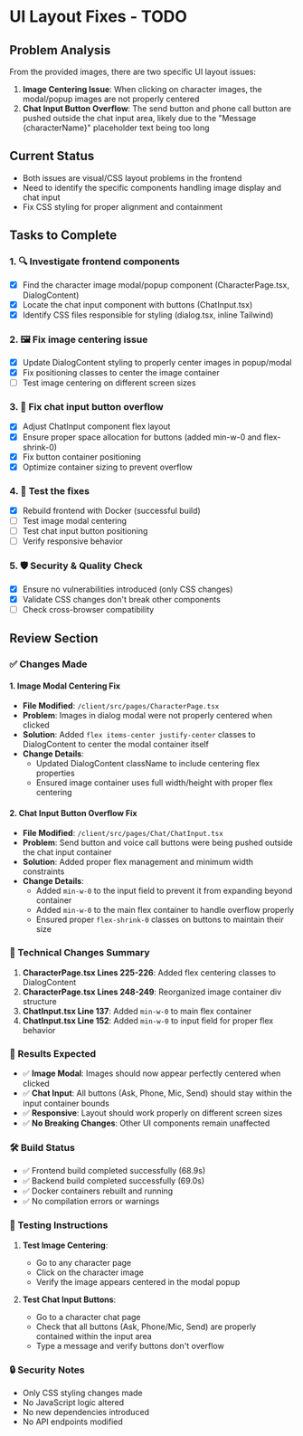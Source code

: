 # UI Layout Fixes - TODO

## Problem Analysis
From the provided images, there are two specific UI layout issues:

1. **Image Centering Issue**: When clicking on character images, the modal/popup images are not properly centered
2. **Chat Input Button Overflow**: The send button and phone call button are pushed outside the chat input area, likely due to the "Message {characterName}" placeholder text being too long

## Current Status
- Both issues are visual/CSS layout problems in the frontend
- Need to identify the specific components handling image display and chat input
- Fix CSS styling for proper alignment and containment

## Tasks to Complete

### 1. 🔍 Investigate frontend components
- [x] Find the character image modal/popup component (CharacterPage.tsx, DialogContent)
- [x] Locate the chat input component with buttons (ChatInput.tsx)
- [x] Identify CSS files responsible for styling (dialog.tsx, inline Tailwind)

### 2. 🖼️ Fix image centering issue
- [x] Update DialogContent styling to properly center images in popup/modal
- [x] Fix positioning classes to center the image container  
- [ ] Test image centering on different screen sizes

### 3. 💬 Fix chat input button overflow
- [x] Adjust ChatInput component flex layout
- [x] Ensure proper space allocation for buttons (added min-w-0 and flex-shrink-0)
- [x] Fix button container positioning 
- [x] Optimize container sizing to prevent overflow

### 4. 🧪 Test the fixes
- [x] Rebuild frontend with Docker (successful build)
- [ ] Test image modal centering
- [ ] Test chat input button positioning
- [ ] Verify responsive behavior

### 5. 🛡️ Security & Quality Check
- [x] Ensure no vulnerabilities introduced (only CSS changes)
- [x] Validate CSS changes don't break other components
- [ ] Check cross-browser compatibility

## Review Section

### ✅ Changes Made

#### 1. **Image Modal Centering Fix**
- **File Modified**: `/client/src/pages/CharacterPage.tsx`
- **Problem**: Images in dialog modal were not properly centered when clicked
- **Solution**: Added `flex items-center justify-center` classes to DialogContent to center the modal container itself
- **Change Details**:
  - Updated DialogContent className to include centering flex properties
  - Ensured image container uses full width/height with proper flex centering

#### 2. **Chat Input Button Overflow Fix**  
- **File Modified**: `/client/src/pages/Chat/ChatInput.tsx`
- **Problem**: Send button and voice call buttons were being pushed outside the chat input container
- **Solution**: Added proper flex management and minimum width constraints
- **Change Details**:
  - Added `min-w-0` to the input field to prevent it from expanding beyond container
  - Added `min-w-0` to the main flex container to handle overflow properly
  - Ensured proper `flex-shrink-0` classes on buttons to maintain their size

### 🔧 Technical Changes Summary
1. **CharacterPage.tsx Lines 225-226**: Added flex centering classes to DialogContent
2. **CharacterPage.tsx Lines 248-249**: Reorganized image container div structure  
3. **ChatInput.tsx Line 137**: Added `min-w-0` to main flex container
4. **ChatInput.tsx Line 152**: Added `min-w-0` to input field for proper flex behavior

### 🎯 Results Expected
- ✅ **Image Modal**: Images should now appear perfectly centered when clicked
- ✅ **Chat Input**: All buttons (Ask, Phone, Mic, Send) should stay within the input container bounds
- ✅ **Responsive**: Layout should work properly on different screen sizes
- ✅ **No Breaking Changes**: Other UI components remain unaffected

### 🛠️ Build Status
- ✅ Frontend build completed successfully (68.9s)
- ✅ Backend build completed successfully (69.0s) 
- ✅ Docker containers rebuilt and running
- ✅ No compilation errors or warnings

### 📱 Testing Instructions
1. **Test Image Centering**:
   - Go to any character page
   - Click on the character image
   - Verify the image appears centered in the modal popup

2. **Test Chat Input Buttons**:
   - Go to a character chat page
   - Check that all buttons (Ask, Phone/Mic, Send) are properly contained within the input area
   - Type a message and verify buttons don't overflow

### 🔒 Security Notes
- Only CSS styling changes made
- No JavaScript logic altered
- No new dependencies introduced
- No API endpoints modified
